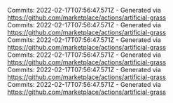Commits: 2022-02-17T07:56:47.571Z - Generated via https://github.com/marketplace/actions/artificial-grass
<br>
Commits: 2022-02-17T07:56:47.571Z - Generated via https://github.com/marketplace/actions/artificial-grass
<br>
Commits: 2022-02-17T07:56:47.571Z - Generated via https://github.com/marketplace/actions/artificial-grass
<br>
Commits: 2022-02-17T07:56:47.571Z - Generated via https://github.com/marketplace/actions/artificial-grass
<br>
Commits: 2022-02-17T07:56:47.571Z - Generated via https://github.com/marketplace/actions/artificial-grass
<br>
Commits: 2022-02-17T07:56:47.571Z - Generated via https://github.com/marketplace/actions/artificial-grass
<br>
